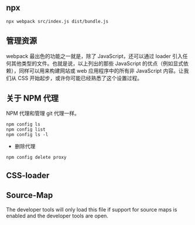 ## npx

```
npx webpack src/index.js dist/bundle.js
```

## 管理资源

webpack 最出色的功能之一就是，除了 JavaScript，还可以通过 loader 引入任何其他类型的文件。也就是说，以上列出的那些 JavaScript 的优点（例如显式依赖），同样可以用来构建网站或 web 应用程序中的所有非 JavaScript 内容。让我们从 CSS 开始起步，或许你可能已经熟悉了这个设置过程。

## 关于 NPM 代理 
NPM 代理和管理 git 代理一样。

```
npm config ls
npm config list
npm config ls -l
```

- 删除代理 
```
npm config delete proxy
```


## CSS-loader

## Source-Map
The developer tools will only load this file if support for source maps is enabled and the developer tools are open.

